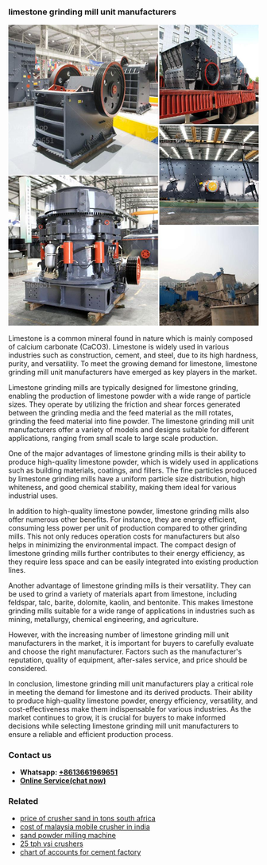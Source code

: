 <h3>limestone grinding mill unit manufacturers</h3><img src='1708587013.jpg' alt=''><p>Limestone is a common mineral found in nature which is mainly composed of calcium carbonate (CaCO3). Limestone is widely used in various industries such as construction, cement, and steel, due to its high hardness, purity, and versatility. To meet the growing demand for limestone, limestone grinding mill unit manufacturers have emerged as key players in the market.</p><p>Limestone grinding mills are typically designed for limestone grinding, enabling the production of limestone powder with a wide range of particle sizes. They operate by utilizing the friction and shear forces generated between the grinding media and the feed material as the mill rotates, grinding the feed material into fine powder. The limestone grinding mill unit manufacturers offer a variety of models and designs suitable for different applications, ranging from small scale to large scale production.</p><p>One of the major advantages of limestone grinding mills is their ability to produce high-quality limestone powder, which is widely used in applications such as building materials, coatings, and fillers. The fine particles produced by limestone grinding mills have a uniform particle size distribution, high whiteness, and good chemical stability, making them ideal for various industrial uses.</p><p>In addition to high-quality limestone powder, limestone grinding mills also offer numerous other benefits. For instance, they are energy efficient, consuming less power per unit of production compared to other grinding mills. This not only reduces operation costs for manufacturers but also helps in minimizing the environmental impact. The compact design of limestone grinding mills further contributes to their energy efficiency, as they require less space and can be easily integrated into existing production lines.</p><p>Another advantage of limestone grinding mills is their versatility. They can be used to grind a variety of materials apart from limestone, including feldspar, talc, barite, dolomite, kaolin, and bentonite. This makes limestone grinding mills suitable for a wide range of applications in industries such as mining, metallurgy, chemical engineering, and agriculture.</p><p>However, with the increasing number of limestone grinding mill unit manufacturers in the market, it is important for buyers to carefully evaluate and choose the right manufacturer. Factors such as the manufacturer's reputation, quality of equipment, after-sales service, and price should be considered.</p><p>In conclusion, limestone grinding mill unit manufacturers play a critical role in meeting the demand for limestone and its derived products. Their ability to produce high-quality limestone powder, energy efficiency, versatility, and cost-effectiveness make them indispensable for various industries. As the market continues to grow, it is crucial for buyers to make informed decisions while selecting limestone grinding mill unit manufacturers to ensure a reliable and efficient production process.</p><h3>Contact us</h3><ul><li><strong>Whatsapp:&nbsp;<a href="https://wa.me/8613661969651">+8613661969651</a></strong></li><li><a href="https://swt.shibang-china.com/?git&amp;zhl&amp;limestone grinding mill unit manufacturers"><strong>Online Service(chat now)</strong></a></li></ul><h3>Related</h3><ul><li><a href='price of crusher sand in tons south africa.md'>price of crusher sand in tons south africa</a></li><li><a href='cost of malaysia mobile crusher in india.md'>cost of malaysia mobile crusher in india</a></li><li><a href='sand powder milling machine.md'>sand powder milling machine</a></li><li><a href='25 tph vsi crushers.md'>25 tph vsi crushers</a></li><li><a href='chart of accounts for cement factory.md'>chart of accounts for cement factory</a></li></ul>